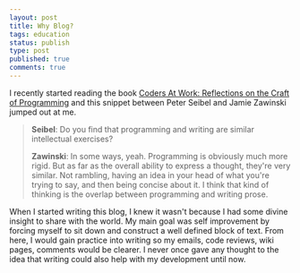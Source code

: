 ```yaml
---
layout: post
title: Why Blog?
tags: education 
status: publish
type: post
published: true
comments: true
---
```

I recently started reading the book [Coders At Work: Reflections on the Craft of 
Programming][coders-at-work] and this snippet between Peter Seibel and Jamie 
Zawinski jumped out at me.

> __Seibel__: Do you find that programming and writing are similar intellectual exercises?
> 
> __Zawinski__: In some ways, yeah. Programming is obviously much more rigid. But as far as 
> the overall ability to express a thought, they\'re very similar. Not rambling, having 
> an idea in your head of what you\'re trying to say, and then being concise about 
> it. I think that kind of thinking is the overlap between programming and writing prose.

When I started writing this blog, I knew it wasn\'t because I had some divine 
insight to share with the world. My main goal was self improvement by forcing 
myself to sit down and construct a well defined block of text. From here, I 
would gain practice into writing so my emails, code reviews, wiki pages, comments 
would be clearer. I never once gave any thought to the idea that writing could 
also help with my development until now.

[coders-at-work]: http://www.codersatwork.com/
